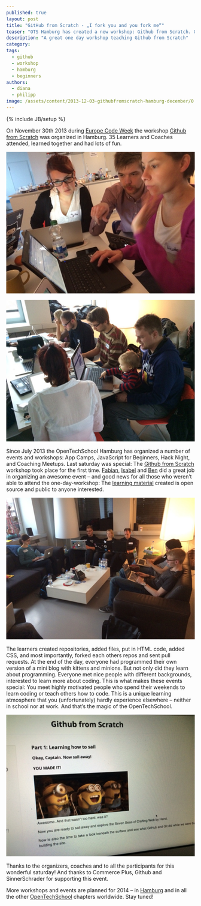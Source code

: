 ```yaml
---
published: true
layout: post
title: "GitHub from Scratch - „I fork you and you fork me“"
teaser: "OTS Hamburg has created a new workshop: Github from Scratch. On November 30th 2013  the workshop Github from Scratch was organized in Hamburg. 35 Learners and Coaches attended, learned together and had lots of fun."
description: "A great one day workshop teaching Github from Scratch"
category:
tags:
  - github
  - workshop
  - hamburg
  - beginners
authors:
  - diana
  - philipp
image: /assets/content/2013-12-03-githubfromscratch-hamburg-december/0.jpeg
---
```

{% include JB/setup %}

On November 30th 2013 during [Europe Code Week](http://codeweek.eu) the workshop [Github from Scratch](http://opentechschool.github.io/github-from-scratch/) was organized in Hamburg. 35 Learners and Coaches attended, learned together and had lots of fun. 

![picture](/assets/content/2013-12-03-githubfromscratch-hamburg-december/0.jpeg)

![picture](/assets/content/2013-12-03-githubfromscratch-hamburg-december/1.jpeg)

Since July 2013 the OpenTechSchool Hamburg has organized a number of events and workshops: App Camps, JavaScript for Beginners, Hack Night, and Coaching Meetups. Last saturday was special: The [Github from Scratch](http://opentechschool.github.io/github-from-scratch/) workshop took place for the first time. [Fabian](http://twitter.com/filtercake), [Isabel](http://twitter.com/fallera) and [Ben](http://twitter.com/salzig) did a great job in organizing an awesome event – and good news for all those who weren’t able to attend the one-day-workshop: The [learning material](http://opentechschool.github.io/github-from-scratch/) created is open source and public to anyone interested. 

![picture](/assets/content/2013-12-03-githubfromscratch-hamburg-december/4.jpeg)

The learners created repositories, added files, put in HTML code, added CSS, and most importantly, forked each others repos and sent pull requests. At the end of the day, everyone had programmed their own version of a mini blog with kittens and minions. But not only did they learn about programming. Everyone met nice people with different backgrounds, interested to learn more about coding. 
This is what makes these events special: You meet highly motivated people who spend their weekends to learn coding or teach others how to code. This is a unique learning atmosphere that you (unfortunately) hardly experience elsewhere – neither in school nor at work. And that’s the magic of the OpenTechSchool.

![picture](/assets/content/2013-12-03-githubfromscratch-hamburg-december/3.jpeg)

Thanks to the organizers, coaches and to all the participants for this wonderful saturday! And thanks to Commerce Plus, Github and SinnerSchrader for supporting this event. 

More workshops and events are planned for 2014 – in [Hamburg](http://opentechschool.org/hamburg) and in all the other [OpenTechSchool](http://opentechschool.org/) chapters worldwide. Stay tuned!


